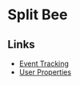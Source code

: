 # Split Bee


## Links

* [Event Tracking](https://splitbee.io/docs/track-events)
* [User Properties](https://splitbee.io/docs/user-data)
